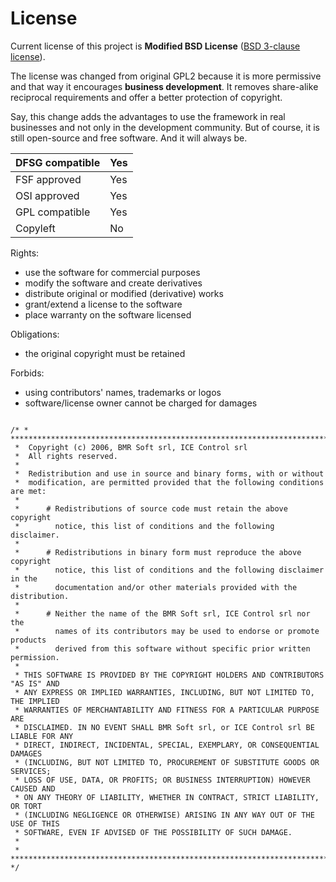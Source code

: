 # License #

Current license of this project is **Modified BSD License** ([BSD 3-clause license](http://opensource.org/licenses/BSD-3-Clause)).

The license was changed from original GPL2 because it is more permissive and that way it encourages **business development**. It removes share-alike reciprocal requirements and offer a better protection of copyright.

Say, this change adds the advantages to use the framework in real businesses and not only in the development community. But of course, it is still open-source and free software. And it will always be.

| DFSG compatible | Yes |
|:----------------|:----|
| FSF approved | Yes |
| OSI approved | Yes |
| GPL compatible | Yes |
| Copyleft | No |

Rights:
  * use the software for commercial purposes
  * modify the software and create derivatives
  * distribute original or modified (derivative) works
  * grant/extend a license to the software
  * place warranty on the software licensed

Obligations:
  * the original copyright must be retained

Forbids:
  * using contributors' names, trademarks or logos
  * software/license owner cannot be charged for damages

```

/* * *************************************************************************
 *  Copyright (c) 2006, BMR Soft srl, ICE Control srl
 *  All rights reserved.
 *
 *  Redistribution and use in source and binary forms, with or without
 *  modification, are permitted provided that the following conditions are met:
 *
 *      # Redistributions of source code must retain the above copyright
 *        notice, this list of conditions and the following disclaimer.
 *          
 *      # Redistributions in binary form must reproduce the above copyright
 *        notice, this list of conditions and the following disclaimer in the
 *        documentation and/or other materials provided with the distribution.
 *          
 *      # Neither the name of the BMR Soft srl, ICE Control srl nor the
 *        names of its contributors may be used to endorse or promote products
 *        derived from this software without specific prior written permission.
 *
 * THIS SOFTWARE IS PROVIDED BY THE COPYRIGHT HOLDERS AND CONTRIBUTORS "AS IS" AND
 * ANY EXPRESS OR IMPLIED WARRANTIES, INCLUDING, BUT NOT LIMITED TO, THE IMPLIED
 * WARRANTIES OF MERCHANTABILITY AND FITNESS FOR A PARTICULAR PURPOSE ARE
 * DISCLAIMED. IN NO EVENT SHALL BMR Soft srl, or ICE Control srl BE LIABLE FOR ANY
 * DIRECT, INDIRECT, INCIDENTAL, SPECIAL, EXEMPLARY, OR CONSEQUENTIAL DAMAGES
 * (INCLUDING, BUT NOT LIMITED TO, PROCUREMENT OF SUBSTITUTE GOODS OR SERVICES;
 * LOSS OF USE, DATA, OR PROFITS; OR BUSINESS INTERRUPTION) HOWEVER CAUSED AND
 * ON ANY THEORY OF LIABILITY, WHETHER IN CONTRACT, STRICT LIABILITY, OR TORT
 * (INCLUDING NEGLIGENCE OR OTHERWISE) ARISING IN ANY WAY OUT OF THE USE OF THIS
 * SOFTWARE, EVEN IF ADVISED OF THE POSSIBILITY OF SUCH DAMAGE.
 *
 * ************************************************************************* */

```